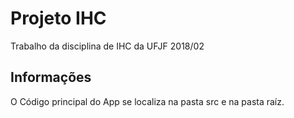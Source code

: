 # Projeto IHC

Trabalho da disciplina de IHC da UFJF 2018/02

## Informações

O Código principal do  App se localiza na pasta src e na pasta raíz.